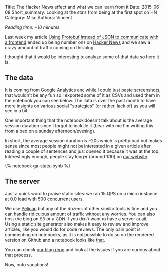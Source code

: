 Title: The Hacker News effect and what we can learn from it
Date: 2015-06-08
Short_summary: Looking at the stats from being at the first spot on HN
Category: Misc
Authors: Vincent


*Reading time: ~10 minutes.*

Last week my article [Using Protobuf instead of JSON to communicate with a frontend](https://blog.wearewizards.io/using-protobuf-instead-of-json-to-communicate-with-a-frontend) ended up being number one on [Hacker News](https://news.ycombinator.com) and we saw a crazy amount of traffic coming on this blog. 

I thought that it would be interesting to analyze some of that data so here it is.
<!-- PELICAN_END_SUMMARY -->

## The data
It is coming from Google Analytics and while I could just paste screenshots, that wouldn't be any fun so I exported some of it as CSVs and used them in the notebook you can see below. The data is over the past month to have more insights on various social "strategies" (or rather, lack of) as you will see in a bit.  

One important thing that the notebook doesn't talk about is the average session duration since I forgot to include it (bear with me I'm writing this from a bed on a sunday afternoon/evening).

In short, the average session duration is ~20s which is pretty bad but makes sense since most people might not be interested in a given article after reading a couple of sentences and just opened it because it was at the top. Interestingly enough, people stay longer (around 1:10) on [our website](https://wearewizards.io/). 

{% notebook ga-stats.ipynb %}

## The server
Just a quick word to praise static sites: we ran 15 QPS on a micro instance at 0.0 load with 500 concurrent users.  

We use [Pelican](http://docs.getpelican.com/en/3.5.0/) but any of the dozens of other similar tools is fine and you can handle ridiculous amount of traffic without any worries. You can also host the blog on S3 or a CDN if you don't want to have a server at all.  
Using a static site generator also makes it easy to review and improve articles, like you would do for code reviews. The only pain point is commenting on notebooks, as it is not possible to do so on the rendered version on Github and a notebook looks like [that](https://raw.githubusercontent.com/WeAreWizards/blog/master/content/notebooks/weather.ipynb).

You can check [our blog repo](https://github.com/WeAreWizards/blog) and look at the issues if you are curious about that process.

Now, onto vacations!
